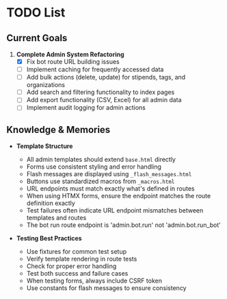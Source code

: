 # TODO List

## Current Goals
1. **Complete Admin System Refactoring**
   - [x] Fix bot route URL building issues
   - [ ] Implement caching for frequently accessed data
   - [ ] Add bulk actions (delete, update) for stipends, tags, and organizations
   - [ ] Add search and filtering functionality to index pages
   - [ ] Add export functionality (CSV, Excel) for all admin data
   - [ ] Implement audit logging for admin actions

## Knowledge & Memories
- **Template Structure**
  * All admin templates should extend `base.html` directly
  * Forms use consistent styling and error handling
  * Flash messages are displayed using `_flash_messages.html`
  * Buttons use standardized macros from `_macros.html`
  * URL endpoints must match exactly what's defined in routes
  * When using HTMX forms, ensure the endpoint matches the route definition exactly
  * Test failures often indicate URL endpoint mismatches between templates and routes
  * The bot run route endpoint is 'admin.bot.run' not 'admin.bot.run_bot'

- **Testing Best Practices**
  * Use fixtures for common test setup
  * Verify template rendering in route tests
  * Check for proper error handling
  * Test both success and failure cases
  * When testing forms, always include CSRF token
  * Use constants for flash messages to ensure consistency

